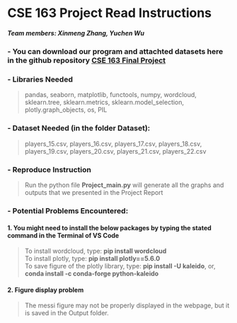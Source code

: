 # CSE 163 Project Read Instructions
##### Team members: Xinmeng Zhang, Yuchen Wu

### - You can download our program and attachted datasets here in the github repository [CSE 163 Final Project](https://github.com/annezxm/cse-163-project)

### - Libraries Needed
> pandas, seaborn, matplotlib, functools, numpy, wordcloud, sklearn.tree, sklearn.metrics, sklearn.model_selection, plotly.graph_objects, os, PIL

### - Dataset Needed (in the folder Dataset):
> players_15.csv, players_16.csv, players_17.csv, players_18.csv, players_19.csv, players_20.csv, players_21.csv, players_22.csv

### - Reproduce Instruction
> Run the python file **Project_main.py** will generate all the graphs and outputs that we presented in the Project Report

### - Potential Problems Encountered:
#### 1. You might need to install the below packages by typing the stated command in the Terminal of VS Code
 > To install wordcloud, type: **pip install wordcloud**  
 > To install plotly, type: **pip install plotly==5.6.0**  
 > To save figure of the plotly library, type: **pip install -U kaleido**, or, **conda install -c conda-forge python-kaleido**
#### 2. Figure display problem
 > The messi figure may not be properly displayed in the webpage, but it is saved in the Output folder.

